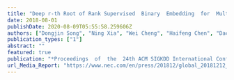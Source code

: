```yaml
---
title: "Deep r-th Root of Rank Supervised  Binary  Embedding  for  Multivariate  Time  Series  Retrieval"
date: 2018-08-01
publishDate: 2020-08-09T05:55:58.259606Z
authors: ["Dongjin Song", "Ning Xia", "Wei Cheng", "Haifeng Chen", "Dacheng Tao"]
publication_types: ["1"]
abstract: ""
featured: true
publication: "*Proceedings  of  the  24th ACM SIGKDD International Conference on Knowledge Discovery and Data Mining (KDD)*"
url_Media_Report: "https://www.nec.com/en/press/201812/global_20181212_01.html"
---
```

